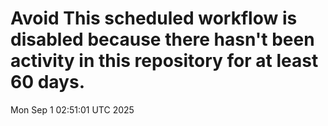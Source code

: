 # Avoid This scheduled workflow is disabled because there hasn't been activity in this repository for at least 60 days.
Mon Sep  1 02:51:01 UTC 2025
